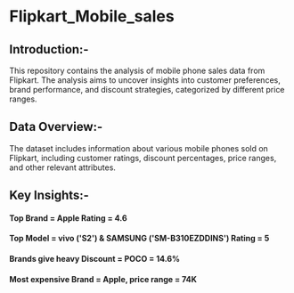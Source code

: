 # Flipkart_Mobile_sales

## Introduction:- 
This repository contains the analysis of mobile phone sales data from Flipkart. The analysis aims to uncover insights into customer preferences, brand performance, and discount strategies, categorized by different price ranges.

## Data Overview:-
The dataset includes information about various mobile phones sold on Flipkart, including customer ratings, discount percentages, price ranges, and other relevant attributes.

## Key Insights:-
#### Top Brand = Apple Rating = 4.6
#### Top Model = vivo ('S2') & SAMSUNG ('SM-B310EZDDINS') Rating = 5
#### Brands give heavy Discount = POCO = 14.6%
#### Most expensive Brand = Apple, price range = 74K
